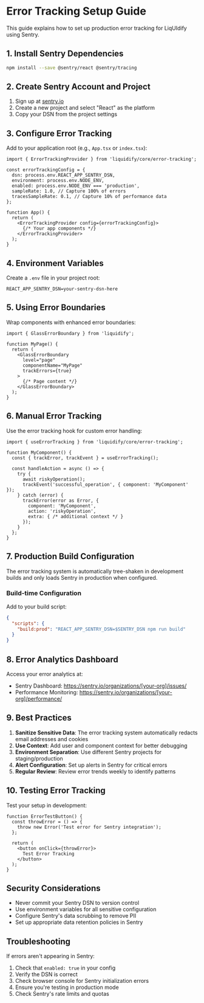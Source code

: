 # Error Tracking Setup Guide

This guide explains how to set up production error tracking for LiqUIdify using Sentry.

## 1. Install Sentry Dependencies

```bash
npm install --save @sentry/react @sentry/tracing
```

## 2. Create Sentry Account and Project

1. Sign up at [sentry.io](https://sentry.io)
2. Create a new project and select "React" as the platform
3. Copy your DSN from the project settings

## 3. Configure Error Tracking

Add to your application root (e.g., `App.tsx` or `index.tsx`):

```tsx
import { ErrorTrackingProvider } from 'liquidify/core/error-tracking';

const errorTrackingConfig = {
  dsn: process.env.REACT_APP_SENTRY_DSN,
  environment: process.env.NODE_ENV,
  enabled: process.env.NODE_ENV === 'production',
  sampleRate: 1.0, // Capture 100% of errors
  tracesSampleRate: 0.1, // Capture 10% of performance data
};

function App() {
  return (
    <ErrorTrackingProvider config={errorTrackingConfig}>
      {/* Your app components */}
    </ErrorTrackingProvider>
  );
}
```

## 4. Environment Variables

Create a `.env` file in your project root:

```env
REACT_APP_SENTRY_DSN=your-sentry-dsn-here
```

## 5. Using Error Boundaries

Wrap components with enhanced error boundaries:

```tsx
import { GlassErrorBoundary } from 'liquidify';

function MyPage() {
  return (
    <GlassErrorBoundary 
      level="page"
      componentName="MyPage"
      trackErrors={true}
    >
      {/* Page content */}
    </GlassErrorBoundary>
  );
}
```

## 6. Manual Error Tracking

Use the error tracking hook for custom error handling:

```tsx
import { useErrorTracking } from 'liquidify/core/error-tracking';

function MyComponent() {
  const { trackError, trackEvent } = useErrorTracking();

  const handleAction = async () => {
    try {
      await riskyOperation();
      trackEvent('successful_operation', { component: 'MyComponent' });
    } catch (error) {
      trackError(error as Error, {
        component: 'MyComponent',
        action: 'riskyOperation',
        extra: { /* additional context */ }
      });
    }
  };
}
```

## 7. Production Build Configuration

The error tracking system is automatically tree-shaken in development builds and only loads Sentry in production when configured.

### Build-time Configuration

Add to your build script:

```json
{
  "scripts": {
    "build:prod": "REACT_APP_SENTRY_DSN=$SENTRY_DSN npm run build"
  }
}
```

## 8. Error Analytics Dashboard

Access your error analytics at:
- Sentry Dashboard: https://sentry.io/organizations/[your-org]/issues/
- Performance Monitoring: https://sentry.io/organizations/[your-org]/performance/

## 9. Best Practices

1. **Sanitize Sensitive Data**: The error tracking system automatically redacts email addresses and cookies
2. **Use Context**: Add user and component context for better debugging
3. **Environment Separation**: Use different Sentry projects for staging/production
4. **Alert Configuration**: Set up alerts in Sentry for critical errors
5. **Regular Review**: Review error trends weekly to identify patterns

## 10. Testing Error Tracking

Test your setup in development:

```tsx
function ErrorTestButton() {
  const throwError = () => {
    throw new Error('Test error for Sentry integration');
  };

  return (
    <button onClick={throwError}>
      Test Error Tracking
    </button>
  );
}
```

## Security Considerations

- Never commit your Sentry DSN to version control
- Use environment variables for all sensitive configuration
- Configure Sentry's data scrubbing to remove PII
- Set up appropriate data retention policies in Sentry

## Troubleshooting

If errors aren't appearing in Sentry:
1. Check that `enabled: true` in your config
2. Verify the DSN is correct
3. Check browser console for Sentry initialization errors
4. Ensure you're testing in production mode
5. Check Sentry's rate limits and quotas